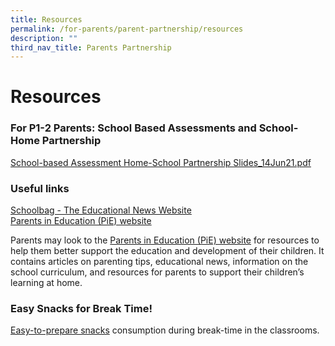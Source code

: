 ```yaml
---
title: Resources
permalink: /for-parents/parent-partnership/resources
description: ""
third_nav_title: Parents Partnership
---
```

# **Resources**

### For P1-2 Parents: School Based Assessments and School-Home Partnership

[School-based Assessment  Home-School Partnership Slides_14Jun21.pdf](/files/School-based%20Assessment%20%20Home-School%20Partnership%20Slides_14Jun21.pdf)

### Useful links

[Schoolbag - The Educational News Website](https://www.schoolbag.sg/home)  
[Parents in Education (PiE) website](http://parents-in-education.moe.gov.sg/)

Parents may look to the [Parents in Education (PiE) website](http://parents-in-education.moe.gov.sg/) for resources to help them better support the education and development of their children. It contains articles on parenting tips, educational news, information on the school curriculum, and resources for parents to support their children’s learning at home. 

### Easy Snacks for Break Time!

[Easy-to-prepare snacks](https://woodgrovepri.moe.edu.sg/others/news-n-updates/easy-snacks-for-break-time) consumption during break-time in the classrooms.